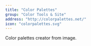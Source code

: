 ```yaml
---
title: "Color Palettes"
group: "Color Tools & Site"
address: "http://colorpalettes.net/"
icon: "colorpalettes.svg"
---
```

Color palettes creator from image.
